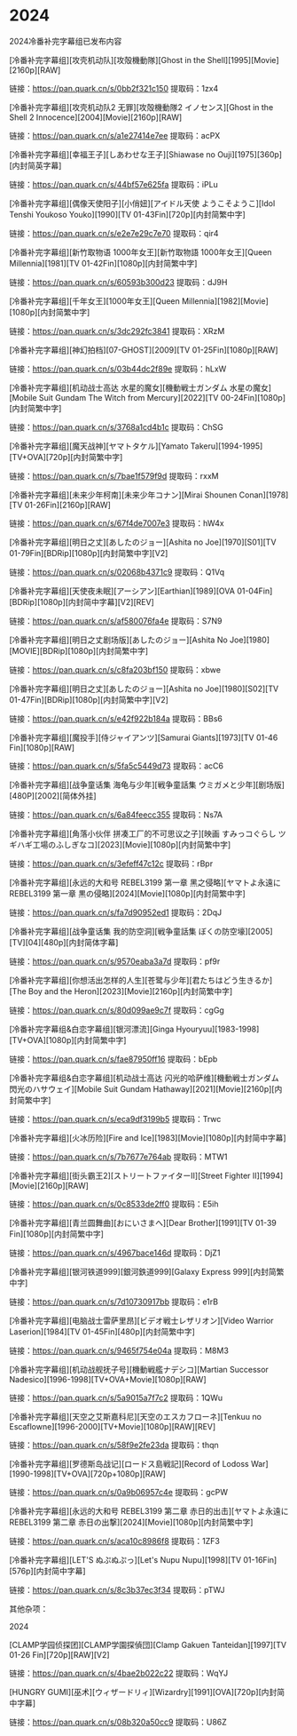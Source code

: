 # 2024

2024冷番补完字幕组已发布内容

\[冷番补完字幕组]\[攻壳机动队]\[攻殻機動隊]\[Ghost in the Shell]\[1995]\[Movie]\[2160p]\[RAW]&#x20;

链接：https://pan.quark.cn/s/0bb2f321c150 提取码：1zx4



\[冷番补完字幕组]\[攻壳机动队2 无罪]\[攻殻機動隊2 イノセンス]\[Ghost in the Shell 2 Innocence]\[2004]\[Movie]\[2160p]\[RAW]&#x20;

链接：https://pan.quark.cn/s/a1e27414e7ee 提取码：acPX



\[冷番补完字幕组]\[幸福王子]\[しあわせな王子]\[Shiawase no Ouji]\[1975]\[360p]\[内封简英字幕]&#x20;

链接：https://pan.quark.cn/s/44bf57e625fa 提取码：iPLu



\[冷番补完字幕组]\[偶像天使阳子]\[小俏妞]\[アイドル天使 ようこそようこ]\[Idol Tenshi Youkoso Youko]\[1990]\[TV 01-43Fin]\[720p]\[内封简繁中字]&#x20;

链接：https://pan.quark.cn/s/e2e7e29c7e70 提取码：qir4



\[冷番补完字幕组]\[新竹取物语 1000年女王]\[新竹取物語 1000年女王]\[Queen Millennia]\[1981]\[TV 01-42Fin]\[1080p]\[内封简繁中字]

链接：https://pan.quark.cn/s/60593b300d23 提取码：dJ9H



\[冷番补完字幕组]\[千年女王]\[1000年女王]\[Queen Millennia]\[1982]\[Movie]\[1080p]\[内封简繁中字]&#x20;

链接：https://pan.quark.cn/s/3dc292fc3841 提取码：XRzM



\[冷番补完字幕组]\[神幻拍档]\[07-GHOST]\[2009]\[TV 01-25Fin]\[1080p]\[RAW]&#x20;

链接：https://pan.quark.cn/s/03b44dc2f89e 提取码：hLxW



\[冷番补完字幕组]\[机动战士高达 水星的魔女]\[機動戦士ガンダム 水星の魔女]\[Mobile Suit Gundam The Witch from Mercury]\[2022]\[TV 00-24Fin]\[1080p]\[内封简繁中字]&#x20;

链接：https://pan.quark.cn/s/3768a1cd4b1c 提取码：ChSG



\[冷番补完字幕组]\[魔天战神]\[ヤマトタケル]\[Yamato Takeru]\[1994-1995]\[TV+OVA]\[720p]\[内封简繁中字]&#x20;

链接：https://pan.quark.cn/s/7bae1f579f9d 提取码：rxxM



\[冷番补完字幕组]\[未来少年柯南]\[未来少年コナン]\[Mirai Shounen Conan]\[1978]\[TV 01-26Fin]\[2160p]\[RAW]&#x20;

链接：https://pan.quark.cn/s/67f4de7007e3 提取码：hW4x



\[冷番补完字幕组]\[明日之丈]\[あしたのジョー]\[Ashita no Joe]\[1970]\[S01]\[TV 01-79Fin]\[BDRip]\[1080p]\[内封简繁中字]\[V2]&#x20;

链接：https://pan.quark.cn/s/02068b4371c9 提取码：Q1Vq



\[冷番补完字幕组]\[天使夜未眠]\[アーシアン]\[Earthian]\[1989]\[OVA 01-04Fin]\[BDRip]\[1080p]\[内封简中字幕]\[V2]\[REV]&#x20;

链接：https://pan.quark.cn/s/af580076fa4e 提取码：S7N9



\[冷番补完字幕组]\[明日之丈剧场版]\[あしたのジョー]\[Ashita No Joe]\[1980]\[MOVIE]\[BDRip]\[1080p]\[内封简繁中字]&#x20;

链接：https://pan.quark.cn/s/c8fa203bf150 提取码：xbwe



\[冷番补完字幕组]\[明日之丈]\[あしたのジョー]\[Ashita no Joe]\[1980]\[S02]\[TV 01-47Fin]\[BDRip]\[1080p]\[内封简繁中字]\[V2]&#x20;

链接：https://pan.quark.cn/s/e42f922b184a 提取码：BBs6



\[冷番补完字幕组]\[魔投手]\[侍ジャイアンツ]\[Samurai Giants]\[1973]\[TV 01-46 Fin]\[1080p]\[RAW]&#x20;

链接：https://pan.quark.cn/s/5fa5c5449d73 提取码：acC6



\[冷番补完字幕组]\[战争童话集 海龟与少年]\[戦争童話集 ウミガメと少年]\[剧场版]\[480P]\[2002]\[简体外挂]&#x20;

链接：https://pan.quark.cn/s/6a84feecc355 提取码：Ns7A



\[冷番补完字幕组]\[角落小伙伴 拼凑工厂的不可思议之子]\[映画 すみっコぐらし ツギハギ工場のふしぎなコ]\[2023]\[Movie]\[1080p]\[内封简繁中字]&#x20;

链接：https://pan.quark.cn/s/3efeff47c12c 提取码：rBpr



\[冷番补完字幕组]\[永远的大和号 REBEL3199 第一章 黑之侵略]\[ヤマトよ永遠に REBEL3199 第一章 黒の侵略]\[2024]\[Movie]\[1080p]\[内封简繁中字]&#x20;

链接：https://pan.quark.cn/s/fa7d90952ed1 提取码：2DqJ



\[冷番补完字幕组]\[战争童话集 我的防空洞]\[戦争童話集 ぼくの防空壕]\[2005]\[TV]\[04]\[480p]\[内封简体字幕]&#x20;

链接：https://pan.quark.cn/s/9570eaba3a7d 提取码：pf9r



\[冷番补完字幕组]\[你想活出怎样的人生]\[苍鹭与少年]\[君たちはどう生きるか]\[The Boy and the Heron]\[2023]\[Movie]\[2160p]\[内封简繁中字]&#x20;

链接：https://pan.quark.cn/s/80d099ae9c7f 提取码：cgGg



\[冷番补完字幕组&白恋字幕组]\[银河漂流]\[Ginga Hyouryuu]\[1983-1998]\[TV+OVA]\[1080p]\[内封简繁中字]&#x20;

链接：https://pan.quark.cn/s/fae87950ff16 提取码：bEpb



\[冷番补完字幕组&白恋字幕组]\[机动战士高达 闪光的哈萨维]\[機動戦士ガンダム 閃光のハサウェイ]\[Mobile Suit Gundam Hathaway]\[2021]\[Movie]\[2160p]\[内封简繁中字]&#x20;

链接：https://pan.quark.cn/s/eca9df3199b5 提取码：Trwc



\[冷番补完字幕组]\[火冰历险]\[Fire and Ice]\[1983]\[Movie]\[1080p]\[内封简中字幕]&#x20;

链接：https://pan.quark.cn/s/7b7677e764ab 提取码：MTW1



\[冷番补完字幕组]\[街头霸王2]\[ストリートファイターII]\[Street Fighter II]\[1994]\[Movie]\[2160p]\[RAW]&#x20;

链接：https://pan.quark.cn/s/0c8533de2ff0 提取码：E5ih



\[冷番补完字幕组]\[青兰圆舞曲]\[おにいさまへ]\[Dear Brother]\[1991]\[TV 01-39 Fin]\[1080p]\[内封简繁中字]&#x20;

链接：https://pan.quark.cn/s/4967bace146d 提取码：DjZ1



\[冷番补完字幕组]\[银河铁道999]\[銀河鉄道999]\[Galaxy Express 999]\[内封简繁中字]&#x20;

链接：https://pan.quark.cn/s/7d10730917bb 提取码：e1rB



\[冷番补完字幕组]\[电脑战士雷萨里昂]\[ビデオ戦士レザリオン]\[Video Warrior Laserion]\[1984]\[TV 01-45Fin]\[480p]\[内封简繁中字]&#x20;

链接：https://pan.quark.cn/s/9465f754e04a 提取码：M8M3



\[冷番补完字幕组]\[机动战舰抚子号]\[機動戦艦ナデシコ]\[Martian Successor Nadesico]\[1996-1998]\[TV+OVA+Movie]\[1080p]\[RAW]&#x20;

链接：https://pan.quark.cn/s/5a9015a7f7c2 提取码：1QWu



\[冷番补完字幕组]\[天空之艾斯嘉科尼]\[天空のエスカフローネ]\[Tenkuu no Escaflowne]\[1996-2000]\[TV+Movie]\[1080p]\[RAW]\[REV]&#x20;

链接：https://pan.quark.cn/s/58f9e2fe23da 提取码：thqn



\[冷番补完字幕组]\[罗德斯岛战记]\[ロードス島戦記]\[Record of Lodoss War]\[1990-1998]\[TV+OVA]\[720p+1080p]\[RAW]&#x20;

链接：https://pan.quark.cn/s/0a9b06957c4e 提取码：gcPW



\[冷番补完字幕组]\[永远的大和号 REBEL3199 第二章 赤日的出击]\[ヤマトよ永遠に REBEL3199 第二章 赤日の出撃]\[2024]\[Movie]\[1080p]\[内封简繁中字]&#x20;

链接：https://pan.quark.cn/s/aca10c8986f8 提取码：1ZF3



\[冷番补完字幕组]\[LET'S ぬぷぬぷっ]\[Let's Nupu Nupu]\[1998]\[TV 01-16Fin]\[576p]\[内封简中字幕]&#x20;

链接：https://pan.quark.cn/s/8c3b37ec3f34 提取码：pTWJ



其他杂项：&#x20;

2024

&#x20;\[CLAMP学园侦探团]\[CLAMP学園探偵団]\[Clamp Gakuen Tanteidan]\[1997]\[TV 01-26 Fin]\[720p]\[RAW]\[V2]&#x20;

链接：https://pan.quark.cn/s/4bae2b022c22 提取码：WqYJ



\[HUNGRY GUMI]\[巫术]\[ウィザードリィ]\[Wizardry]\[1991]\[OVA]\[720p]\[内封简中字幕]&#x20;

链接：https://pan.quark.cn/s/08b320a50cc9 提取码：U86Z

